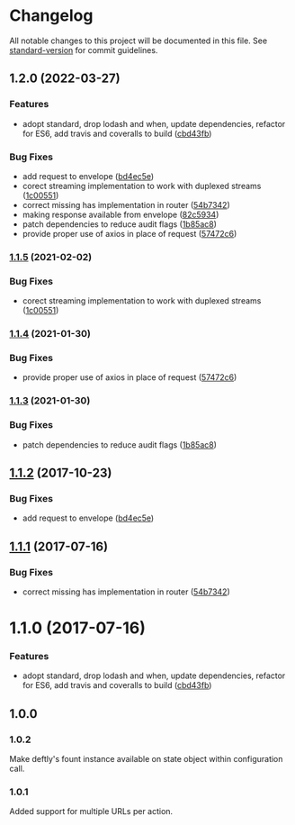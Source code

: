 # Changelog

All notable changes to this project will be documented in this file. See [standard-version](https://github.com/conventional-changelog/standard-version) for commit guidelines.

## 1.2.0 (2022-03-27)


### Features

* adopt standard, drop lodash and when, update dependencies, refactor for ES6, add travis and coveralls to build ([cbd43fb](https://github.com/deftly/deftly-express/commit/cbd43fb1d683e938e2da9610583281e8c29354e4))


### Bug Fixes

* add request to envelope ([bd4ec5e](https://github.com/deftly/deftly-express/commit/bd4ec5e440980230e6dbab438b5febfe011db0ea))
* corect streaming implementation to work with duplexed streams ([1c00551](https://github.com/deftly/deftly-express/commit/1c00551bddc3e7bf63323a1a882f26878c1b310f))
* correct missing has implementation in router ([54b7342](https://github.com/deftly/deftly-express/commit/54b734214af9542de92bdb2d0b2dfc00f21abf14))
* making response available from envelope ([82c5934](https://github.com/deftly/deftly-express/commit/82c59341663a42f01c9acc5bbfa750db7a1339cf))
* patch dependencies to reduce audit flags ([1b85ac8](https://github.com/deftly/deftly-express/commit/1b85ac82620f3f7861da85e5ca22b1882c88295c))
* provide proper use of axios in place of request ([57472c6](https://github.com/deftly/deftly-express/commit/57472c6a0be70d035ddd9a4a4e57bf3f01d4fed7))

### [1.1.5](https://github.com/deftly/deftly-express/compare/v1.1.4...v1.1.5) (2021-02-02)


### Bug Fixes

* corect streaming implementation to work with duplexed streams ([1c00551](https://github.com/deftly/deftly-express/commit/1c00551bddc3e7bf63323a1a882f26878c1b310f))

### [1.1.4](https://github.com/deftly/deftly-express/compare/v1.1.3...v1.1.4) (2021-01-30)


### Bug Fixes

* provide proper use of axios in place of request ([57472c6](https://github.com/deftly/deftly-express/commit/57472c6a0be70d035ddd9a4a4e57bf3f01d4fed7))

### [1.1.3](https://github.com/deftly/deftly-express/compare/v1.1.2...v1.1.3) (2021-01-30)


### Bug Fixes

* patch dependencies to reduce audit flags ([1b85ac8](https://github.com/deftly/deftly-express/commit/1b85ac82620f3f7861da85e5ca22b1882c88295c))

<a name="1.1.2"></a>
## [1.1.2](https://github.com/deftly/deftly-express/compare/v1.1.1...v1.1.2) (2017-10-23)


### Bug Fixes

* add request to envelope ([bd4ec5e](https://github.com/deftly/deftly-express/commit/bd4ec5e))



<a name="1.1.1"></a>
## [1.1.1](https://github.com/deftly/deftly-express/compare/v1.1.0...v1.1.1) (2017-07-16)


### Bug Fixes

* correct missing has implementation in router ([54b7342](https://github.com/deftly/deftly-express/commit/54b7342))



<a name="1.1.0"></a>
# 1.1.0 (2017-07-16)


### Features

* adopt standard, drop lodash and when, update dependencies, refactor for ES6, add travis and coveralls to build ([cbd43fb](https://github.com/deftly/deftly-express/commit/cbd43fb))



## 1.0.0

### 1.0.2
Make deftly's fount instance available on state object within configuration call.

### 1.0.1
Added support for multiple URLs per action.